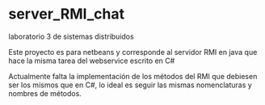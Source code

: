 server_RMI_chat
===============

laboratorio 3 de sistemas distribuidos


Este proyecto es para netbeans y corresponde al servidor RMI en java que hace la misma tarea del webservice escrito en C#

Actualmente falta la implementación de los métodos del RMI que debiesen ser los mismos que en C#, lo ideal es seguir las mismas nomenclaturas y nombres de métodos.